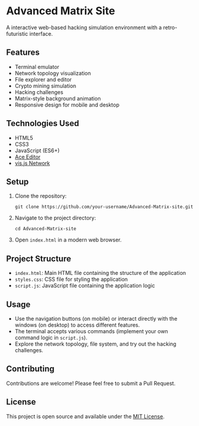 # Advanced Matrix Site

A interactive web-based hacking simulation environment with a retro-futuristic interface.

## Features

- Terminal emulator
- Network topology visualization
- File explorer and editor
- Crypto mining simulation
- Hacking challenges
- Matrix-style background animation
- Responsive design for mobile and desktop

## Technologies Used

- HTML5
- CSS3
- JavaScript (ES6+)
- [Ace Editor](https://ace.c9.io/)
- [vis.js Network](https://visjs.github.io/vis-network/docs/network/)

## Setup

1. Clone the repository:
   ```
   git clone https://github.com/your-username/Advanced-Matrix-site.git
   ```

2. Navigate to the project directory:
   ```
   cd Advanced-Matrix-site
   ```

3. Open `index.html` in a modern web browser.

## Project Structure

- `index.html`: Main HTML file containing the structure of the application
- `styles.css`: CSS file for styling the application
- `script.js`: JavaScript file containing the application logic

## Usage

- Use the navigation buttons (on mobile) or interact directly with the windows (on desktop) to access different features.
- The terminal accepts various commands (implement your own command logic in `script.js`).
- Explore the network topology, file system, and try out the hacking challenges.

## Contributing

Contributions are welcome! Please feel free to submit a Pull Request.

## License

This project is open source and available under the [MIT License](LICENSE).

